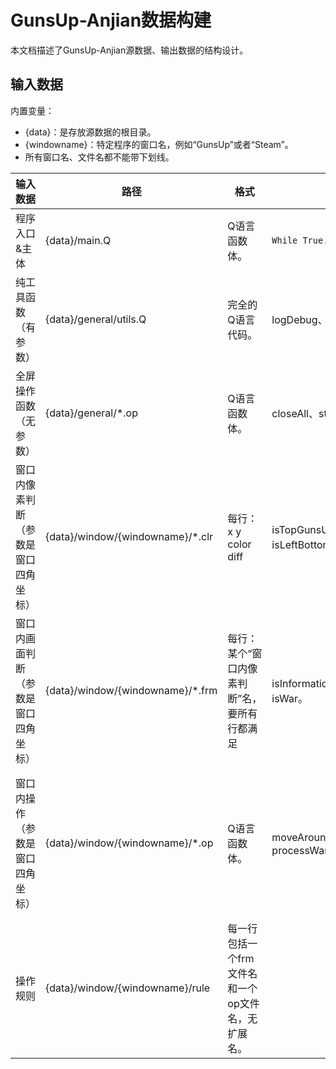 # GunsUp-Anjian数据构建

本文档描述了GunsUp-Anjian源数据、输出数据的结构设计。

## 输入数据

内置变量：
* {data}：是存放源数据的根目录。
* {windowname}：特定程序的窗口名，例如“GunsUp”或者“Steam”。
* 所有窗口名、文件名都不能带下划线。

|输入数据|路径|格式|例子|备注
|---|---|---|---|---
|程序入口&主体|{data}/main.Q|Q语言函数体。|`While True...Wend`
|纯工具函数（有参数）|{data}/general/utils.Q|完全的Q语言代码。|logDebug、similarColor。
|全屏操作函数（无参数）|{data}/general/*.op|Q语言函数体。|closeAll、startSteam。
|窗口内像素判断（参数是窗口四角坐标）|{data}/window/{windowname}/*.clr|每行：x y color diff|isTopGunsUp、isLeftBottomQueryInformation。|最后函数名会带有{windowname}前缀。
|窗口内画面判断（参数是窗口四角坐标）|{data}/window/{windowname}/*.frm|每行：某个“窗口内像素判断”名，要所有行都满足|isInformation、isCenter、isWar。|最后函数名会带有{windowname}前缀。
|窗口内操作（参数是窗口四角坐标）|{data}/window/{windowname}/*.op|Q语言函数体。|moveAroundMouse、processWar|最后函数名会带有{windowname}前缀；Call开头的行，会自动添加前缀；MoveTo开头的行，会自动添加窗口左上角坐标。
|操作规则|{data}/window/{windowname}/rule|每一行包括一个frm文件名和一个op文件名，无扩展名。



